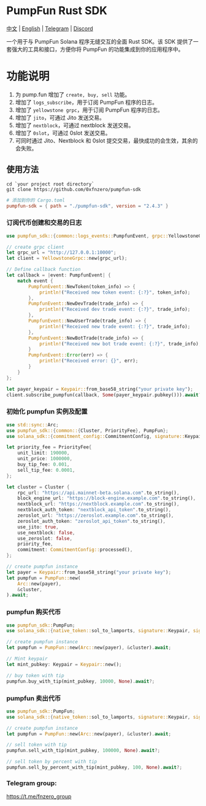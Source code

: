 # PumpFun Rust SDK

[中文](https://github.com/0xfnzero/pumpfun-sdk/blob/main/README_CN.md) | [English](https://github.com/0xfnzero/pumpfun-sdk/blob/main/README.md) | [Telegram](https://t.me/fnzero_group) | [Discord](https://discord.gg/vuazbGkqQE)

一个用于与 PumpFun Solana 程序无缝交互的全面 Rust SDK。该 SDK 提供了一套强大的工具和接口，方便你将 PumpFun 的功能集成到你的应用程序中。


# 功能说明
1. 为 pump.fun 增加了 `create, buy, sell` 功能。
2. 增加了 `logs_subscribe`，用于订阅 PumpFun 程序的日志。
3. 增加了 `yellowstone grpc`，用于订阅 PumpFun 程序的日志。
4. 增加了 `jito`，可通过 Jito 发送交易。
5. 增加了 `nextblock`，可通过 nextblock 发送交易。
6. 增加了 `0slot`，可通过 0slot 发送交易。
7. 可同时通过 Jito、Nextblock 和 0slot 提交交易，最快成功的会生效，其余的会失败。

## 使用方法
```shell
cd `your project root directory`
git clone https://github.com/0xfnzero/pumpfun-sdk
```

```toml
# 添加到你的 Cargo.toml
pumpfun-sdk = { path = "./pumpfun-sdk", version = "2.4.3" }
```

### 订阅代币创建和交易的日志
```rust
use pumpfun_sdk::{common::logs_events::PumpfunEvent, grpc::YellowstoneGrpc};

// create grpc client
let grpc_url = "http://127.0.0.1:10000";
let client = YellowstoneGrpc::new(grpc_url);

// Define callback function
let callback = |event: PumpfunEvent| {
    match event {
        PumpfunEvent::NewToken(token_info) => {
            println!("Received new token event: {:?}", token_info);
        },
        PumpfunEvent::NewDevTrade(trade_info) => {
            println!("Received dev trade event: {:?}", trade_info);
        },
        PumpfunEvent::NewUserTrade(trade_info) => {
            println!("Received new trade event: {:?}", trade_info);
        },
        PumpfunEvent::NewBotTrade(trade_info) => {
            println!("Received new bot trade event: {:?}", trade_info);
        }
        PumpfunEvent::Error(err) => {
            println!("Received error: {}", err);
        }
    }
};

let payer_keypair = Keypair::from_base58_string("your private key");
client.subscribe_pumpfun(callback, Some(payer_keypair.pubkey())).await?;
```

### 初始化 pumpfun 实例及配置
```rust
use std::sync::Arc;
use pumpfun_sdk::{common::{Cluster, PriorityFee}, PumpFun};
use solana_sdk::{commitment_config::CommitmentConfig, signature::Keypair, signer::Signer};

let priority_fee = PriorityFee{
    unit_limit: 190000,
    unit_price: 1000000,
    buy_tip_fee: 0.001,
    sell_tip_fee: 0.0001,
};

let cluster = Cluster {
    rpc_url: "https://api.mainnet-beta.solana.com".to_string(),
    block_engine_url: "https://block-engine.example.com".to_string(),
    nextblock_url: "https://nextblock.example.com".to_string(),
    nextblock_auth_token: "nextblock_api_token".to_string(),
    zeroslot_url: "https://zeroslot.example.com".to_string(),
    zeroslot_auth_token: "zeroslot_api_token".to_string(),
    use_jito: true,
    use_nextblock: false,
    use_zeroslot: false,
    priority_fee,
    commitment: CommitmentConfig::processed(),
};

// create pumpfun instance
let payer = Keypair::from_base58_string("your private key");
let pumpfun = PumpFun::new(
    Arc::new(payer), 
    &cluster,
).await;
```

### pumpfun 购买代币
```rust
use pumpfun_sdk::PumpFun;
use solana_sdk::{native_token::sol_to_lamports, signature::Keypair, signer::Signer};

// create pumpfun instance
let pumpfun = PumpFun::new(Arc::new(payer), &cluster).await;

// Mint keypair
let mint_pubkey: Keypair = Keypair::new();

// buy token with tip
pumpfun.buy_with_tip(mint_pubkey, 10000, None).await?;

```

### pumpfun 卖出代币
```rust
use pumpfun_sdk::PumpFun;
use solana_sdk::{native_token::sol_to_lamports, signature::Keypair, signer::Signer};

// create pumpfun instance
let pumpfun = PumpFun::new(Arc::new(payer), &cluster).await;

// sell token with tip
pumpfun.sell_with_tip(mint_pubkey, 100000, None).await?;

// sell token by percent with tip
pumpfun.sell_by_percent_with_tip(mint_pubkey, 100, None).await?;

```

### Telegram group:
https://t.me/fnzero_group
